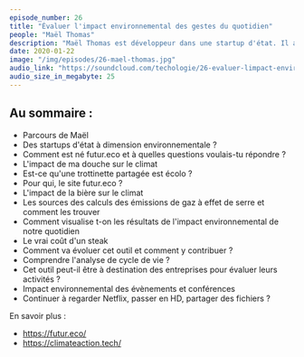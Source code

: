 ```yaml
---
episode_number: 26
title: "Évaluer l'impact environnemental des gestes du quotidien"
people: "Maël Thomas"
description: "Maël Thomas est développeur dans une startup d'état. Il a créé un outil en ligne pour évaluer l'impact de chaque geste du quotidien."
date: 2020-01-22
image: "/img/episodes/26-mael-thomas.jpg"
audio_link: "https://soundcloud.com/techologie/26-evaluer-limpact-environnemental-des-gestes-du-quotidien-avec-mael-thomas"
audio_size_in_megabyte: 25
---
```


## Au sommaire :

* Parcours de Maël
* Des startups d'état à dimension environnementale ?
* Comment est né futur.eco et à quelles questions voulais-tu répondre ?
* L'impact de ma douche sur le climat
* Est-ce qu'une trottinette partagée est écolo ?
* Pour qui, le site futur.eco ?
* L'impact de la bière sur le climat
* Les sources des calculs des émissions de gaz à effet de serre et comment les trouver
* Comment visualise t-on les résultats de l'impact environnemental de notre quotidien
* Le vrai coût d'un steak
* Comment va évoluer cet outil et comment y contribuer ?
* Comprendre l'analyse de cycle de vie ?
* Cet outil peut-il être à destination des entreprises pour évaluer leurs activités ?
* Impact environnemental des évènements et conférences
* Continuer à regarder Netflix, passer en HD, partager des fichiers ?

<div class="block">

En savoir plus :

* https://futur.eco/
* https://climateaction.tech/

</div>
